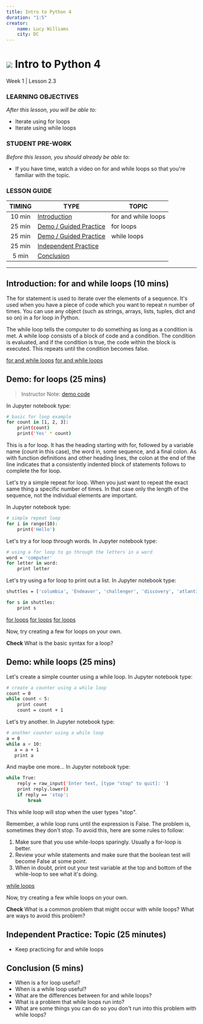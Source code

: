 ```yaml
---
title: Intro to Python 4
duration: "1:5"
creator:
    name: Lucy Williams
    city: DC
---
```


# ![](https://ga-dash.s3.amazonaws.com/production/assets/logo-9f88ae6c9c3871690e33280fcf557f33.png) Intro to Python 4
Week 1 | Lesson 2.3

### LEARNING OBJECTIVES
*After this lesson, you will be able to:*
- Iterate using for loops
- Iterate using while loops

### STUDENT PRE-WORK
*Before this lesson, you should already be able to:*
- If you have time, watch a video on for and while loops so that you're familiar
  with the topic.


### LESSON GUIDE
| TIMING  | TYPE  | TOPIC  |
|:-:|---|---|
| 10 min  | [Introduction](#introduction)   | for and while loops  |
| 25 min  | [Demo / Guided Practice](#demo)  | for loops  |
| 25 min  | [Demo / Guided Practice](#demo)  | while loops  |
| 25 min  | [Independent Practice](#ind-practice)  |   |
| 5 min  | [Conclusion](#conclusion)  |  |

---

<a name="for and while loops"></a>
## Introduction: for and while loops (10 mins)
The for statement is used to iterate over the elements of a sequence. It's
used when you have a piece of code which you want to repeat n number of times.
You can use any object (such as strings, arrays, lists, tuples, dict and so on)
in a for loop in Python.

The while loop tells the computer to do something as long as a condition is met.
A while loop consists of a block of code and a condition. The condition
is evaluated, and if the condition is true, the code within the
block is executed. This repeats until the condition becomes false.

[for and while loops](http://www.pythonforbeginners.com/control-flow-2/python-for-and-while-loops)
[for and while loops](http://www.cyberciti.biz/faq/python-for-loop-examples-statements/)


<a name="for loops"></a>
## Demo: for loops (25 mins)

> Instructor Note: [demo code](https://github.com/generalassembly-studio/dsi-course-materials/blob/master/curriculum/04-lessons/week-01/2.3-lesson/code/w1-2.3-demo.ipynb)

In Jupyter notebook type:
```bash
# basic for loop example
for count in [1, 2, 3]:
    print(count)
    print('Yes' * count)
```

This is a for loop. It has the heading starting with for, followed by a
variable name (count in this case), the word in, some sequence, and a final colon.
As with function definitions and other heading lines, the colon at the end of
the line indicates that a consistently indented block of statements follows
to complete the for loop.

Let's try a simple repeat for loop. When you just want to repeat the exact same
thing a specific number of times. In that case only the length of the sequence,
not the individual elements are important.

In Jupyter notebook type:
```bash
# simple repeat loop
for i in range(10):
    print('Hello')
```

Let's try a for loop through words.
In Jupyter notebook type:
```bash
# using a for loop to go through the letters in a word
word = 'computer'
for letter in word:
    print letter
```

Let's try using a for loop to print out a list.
In Jupyter notebook type:
```bash
shuttles = ['columbia', 'Endeavor', 'challenger', 'discovery', 'atlantis', 'enterprise', 'pathfinder' ]

for s in shuttles:
    print s
```

[for loops](http://www.cyberciti.biz/faq/python-for-loop-examples-statements/)
[for loops](http://www.pythonforbeginners.com/control-flow-2/python-for-and-while-loops)
[for loops](http://anh.cs.luc.edu/python/hands-on/3.1/handsonHtml/loops.html)

Now, try creating a few for loops on your own.

**Check** What is the basic syntax for a loop?


<a name="while loops"></a>
## Demo: while loops (25 mins)

Let's create a simple counter using a while loop.
In Jupyter notebook type:
```bash
# create a counter using a while loop
count = 0
while count < 5:
    print count
    count = count + 1  
```

Let's try another.
In Jupyter notebook type:
```bash
# another counter using a while loop
a = 0		
while a < 10:
   a = a + 1
   print a
```

And maybe one more...
In Jupyter notebook type:
```bash
while True:
    reply = raw_input('Enter text, [type "stop" to quit]: ')
    print reply.lower()
    if reply == 'stop':
        break
```

This while loop will stop when the user types "stop".

Remember, a while loop runs until the expression is False. The problem is,
sometimes they don't stop. To avoid this, here are some rules to follow:

1. Make sure that you use while-loops sparingly. Usually a for-loop is better.
2. Review your while statements and make sure that the boolean test will
   become False at some point.
3. When in doubt, print out your test variable at the top and bottom of the
   while-loop to see what it's doing.

[while loops](http://learnpythonthehardway.org/book/ex33.html)

Now, try creating a few while loops on your own.

**Check** What is a common problem that might occur with while loops? What are ways to avoid this problem?


<a name="ind-practice"></a>
## Independent Practice: Topic (25 minutes)
- Keep practicing for and while loops

<a name="conclusion"></a>
## Conclusion (5 mins)
- When is a for loop useful?
- When is a while loop useful?
- What are the differences between for and while loops?
- What is a problem that while loops run into?
- What are some things you can do so you don't run into this problem with while loops?
